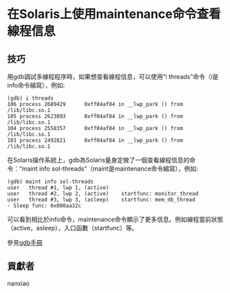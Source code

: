 # 在Solaris上使用maintenance命令查看線程信息




## 技巧
用gdb調試多線程程序時，如果想查看線程信息，可以使用“i threads”命令（i是info命令縮寫），例如:  

	(gdb) i threads
    106 process 2689429      0xff04af84 in __lwp_park () from /lib/libc.so.1
    105 process 2623893      0xff04af84 in __lwp_park () from /lib/libc.so.1
    104 process 2558357      0xff04af84 in __lwp_park () from /lib/libc.so.1
    103 process 2492821      0xff04af84 in __lwp_park () from /lib/libc.so.1



在Solaris操作系統上，gdb為Solaris量身定做了一個查看線程信息的命令：“maint info sol-threads”（maint是maintenance命令縮寫），例如:

	(gdb) maint info sol-threads
	user   thread #1, lwp 1, (active)
	user   thread #2, lwp 2, (active)    startfunc: monitor_thread
	user   thread #3, lwp 3, (asleep)    startfunc: mem_db_thread
    - Sleep func: 0x000aa32c


可以看到相比於info命令，maintenance命令顯示了更多信息。例如線程當前狀態（active，asleep），入口函數（startfunc）等。

參見[gdb手冊](https://sourceware.org/gdb/onlinedocs/gdb/Threads.html)

## 貢獻者

nanxiao

